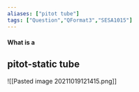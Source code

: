 ```yaml
---
aliases: ["pitot tube"]
tags: ["Question","QFormat3","SESA1015"]
---
```


#### What is a 
## pitot-static tube
![[Pasted image 20211019121415.png]]


